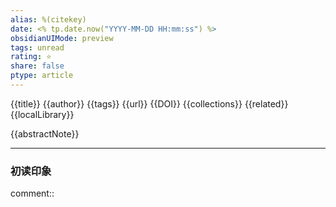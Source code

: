 ```yaml
---
alias: %(citekey)
date: <% tp.date.now("YYYY-MM-DD HH:mm:ss") %>
obsidianUIMode: preview
tags: unread
rating: ⭐
share: false
ptype: article
---
```


{{title}}
{{author}}
{{tags}}
{{url}}
{{DOI}}
{{collections}}
{{related}}
{{localLibrary}}

{{abstractNote}}

---

### 初读印象

comment::
